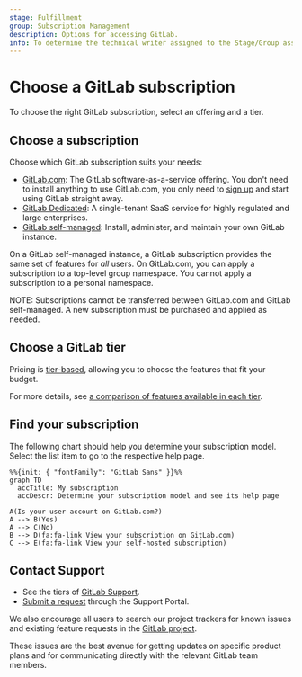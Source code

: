 ```yaml
---
stage: Fulfillment
group: Subscription Management
description: Options for accessing GitLab.
info: To determine the technical writer assigned to the Stage/Group associated with this page, see https://handbook.gitlab.com/handbook/product/ux/technical-writing/#assignments
---
```


# Choose a GitLab subscription

To choose the right GitLab subscription, select an offering and a tier.

## Choose a subscription

Choose which GitLab subscription suits your needs:

- [GitLab.com](gitlab_com/index.md): The GitLab software-as-a-service offering.
  You don't need to install anything to use GitLab.com, you only need to
  [sign up](https://gitlab.com/users/sign_up) and start using GitLab straight away.
- [GitLab Dedicated](gitlab_dedicated/index.md): A single-tenant SaaS service for highly regulated and large enterprises.
- [GitLab self-managed](self_managed/index.md): Install, administer, and maintain
  your own GitLab instance.

On a GitLab self-managed instance, a GitLab subscription provides the same set of
features for _all_ users. On GitLab.com, you can apply a subscription to a top-level group
namespace. You cannot apply a subscription to a personal namespace.

NOTE:
Subscriptions cannot be transferred between GitLab.com and GitLab self-managed.
A new subscription must be purchased and applied as needed.

## Choose a GitLab tier

Pricing is [tier-based](https://about.gitlab.com/pricing/), allowing you to choose
the features that fit your budget.

For more details, see [a comparison of features available in each tier](https://about.gitlab.com/pricing/feature-comparison/).

## Find your subscription

The following chart should help you determine your subscription model. Select
the list item to go to the respective help page.

```mermaid
%%{init: { "fontFamily": "GitLab Sans" }}%%
graph TD
  accTitle: My subscription
  accDescr: Determine your subscription model and see its help page

A(Is your user account on GitLab.com?)
A --> B(Yes)
A --> C(No)
B --> D(fa:fa-link View your subscription on GitLab.com)
C --> E(fa:fa-link View your self-hosted subscription)
```

## Contact Support

- See the tiers of [GitLab Support](https://about.gitlab.com/support/).
- [Submit a request](https://support.gitlab.com/hc/en-us/requests/new) through the Support Portal.

We also encourage all users to search our project trackers for known issues and existing feature requests in the [GitLab project](https://gitlab.com/gitlab-org/gitlab/-/issues/).

These issues are the best avenue for getting updates on specific product plans and for communicating directly with the relevant GitLab team members.
